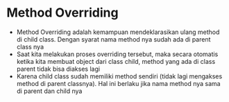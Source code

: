 # Method Overriding

- Method Overriding adalah kemampuan mendeklarasikan ulang method di child class. Dengan syarat nama method nya sudah ada di parent class nya
- Saat kita melakukan proses overriding tersebut, maka secara otomatis ketika kita membuat object dari class child, method yang ada di class parent tidak bisa diakses lagi
- Karena child class sudah memiliki method sendiri (tidak lagi mengakses method di parent classnya). Hal ini berlaku jika nama method nya sama di parent dan child nya